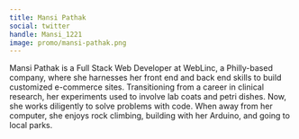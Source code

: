 ```yaml
---
title: Mansi Pathak
social: twitter
handle: Mansi_1221
image: promo/mansi-pathak.png
---
```


Mansi Pathak is a Full Stack Web Developer at WebLinc, a Philly-based company, where she harnesses her front end and back end skills to build customized e-commerce sites. Transitioning from a career in clinical research, her experiments used to involve lab coats and petri dishes. Now, she works diligently to solve problems with code. When away from her computer, she enjoys rock climbing, building with her Arduino, and going to local parks.
